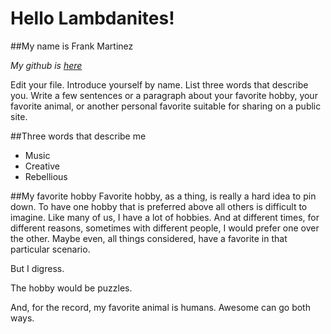 # Hello Lambdanites! 
##My name is Frank Martinez

*My github is [here](https://github.com/LeTanque/)*

Edit your file. Introduce yourself by name. List three words that describe you. Write a few sentences or a paragraph about your favorite hobby, your favorite animal, or another personal favorite suitable for sharing on a public site.

##Three words that describe me
* Music
* Creative
* Rebellious

##My favorite hobby
Favorite hobby, as a thing, is really a hard idea to pin down. To have one hobby that is preferred above all others is difficult to imagine. Like many of us, I have a lot of hobbies. And at different times, for different reasons, sometimes with different people, I would prefer one over the other. Maybe even, all things considered, have a favorite in that particular scenario. 

But I digress.

The hobby would be puzzles.

And, for the record, my favorite animal is humans. Awesome can go both ways.

